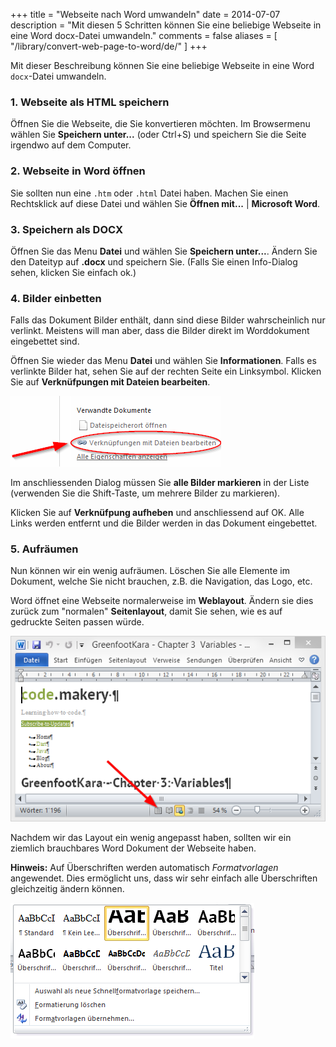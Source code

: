 +++
title = "Webseite nach Word umwandeln"
date = 2014-07-07
description = "Mit diesen 5 Schritten können Sie eine beliebige Webseite in eine Word docx-Datei umwandeln."
comments = false
aliases = [
  "/library/convert-web-page-to-word/de/"
]
+++

Mit dieser Beschreibung können Sie eine beliebige Webseite in eine Word `docx`-Datei umwandeln. 


### 1. Webseite als HTML speichern

Öffnen Sie die Webseite, die Sie konvertieren möchten. Im Browsermenu wählen Sie **Speichern unter...** (oder Ctrl+S) und speichern Sie die Seite irgendwo auf dem Computer.


### 2. Webseite in Word öffnen

Sie sollten nun eine `.htm` oder `.html` Datei haben. Machen Sie einen Rechtsklick auf diese Datei und wählen Sie **Öffnen mit...** | **Microsoft Word**. 


### 3. Speichern als DOCX

Öffnen Sie das Menu **Datei** und wählen Sie **Speichern unter...**. Ändern Sie den Dateityp auf **.docx** und speichern Sie. (Falls Sie einen Info-Dialog sehen, klicken Sie einfach ok.)


### 4. Bilder einbetten

Falls das Dokument Bilder enthält, dann sind diese Bilder wahrscheinlich nur verlinkt. Meistens will man aber, dass die Bilder direkt im Worddokument eingebettet sind.

Öffnen Sie wieder das Menu **Datei** und wählen Sie **Informationen**. Falls es verlinkte Bilder hat, sehen Sie auf der rechten Seite ein Linksymbol. Klicken Sie auf **Verknüfpungen mit Dateien bearbeiten**.

![Links to Files](links-to-files.de.png)

Im anschliessenden Dialog müssen Sie **alle Bilder markieren** in der Liste (verwenden Sie die Shift-Taste, um mehrere Bilder zu markieren).  

Klicken Sie auf **Verknüfpung aufheben** und anschliessend auf OK. Alle Links werden entfernt und die Bilder werden in das Dokument eingebettet.


### 5. Aufräumen

Nun können wir ein wenig aufräumen. Löschen Sie alle Elemente im Dokument, welche Sie nicht brauchen, z.B. die Navigation, das Logo, etc.

Word öffnet eine Webseite normalerweise im **Weblayout**. Ändern sie dies zurück zum "normalen" **Seitenlayout**, damit Sie sehen, wie es auf gedruckte Seiten passen würde.

![Print Layout View](print-layout-view.png)

Nachdem wir das Layout ein wenig angepasst haben, sollten wir ein ziemlich brauchbares Word Dokument der Webseite haben.

**Hinweis:** Auf Überschriften werden automatisch *Formatvorlagen* angewendet. Dies ermöglicht uns, dass wir sehr einfach alle Überschriften gleichzeitig ändern können.

![Heading Styles](heading-styles.png)
